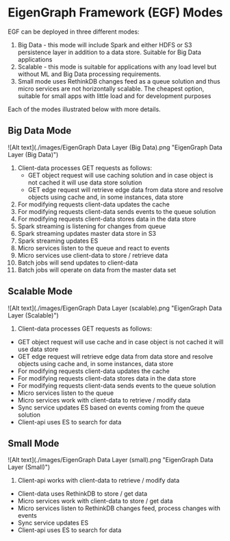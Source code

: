 # EigenGraph Framework (EGF) Modes

EGF can be deployed in three different modes:

1. Big Data - this mode will include Spark and either HDFS or S3 persistence layer in addition to a data store. Suitable for Big Data applications
2. Scalable - this mode is suitable for applications with any load level but without ML and Big Data processing requirements.
3. Small mode uses RethinkDB changes feed as a queue solution and thus micro services are not horizontally scalable. The cheapest option, suitable for small apps with little load and for development purposes

Each of the modes illustrated below with more details.

## Big Data Mode

![Alt text](./images/EigenGraph Data Layer (Big Data).png "EigenGraph Data Layer (Big Data)")

1. Client-data processes GET requests as follows: 
   * GET object request will use caching solution and in case object is not cached it will use data store solution 
   * GET edge request will retrieve edge data from data store and resolve objects using cache and, in some instances, data store
2. For modifying requests client-data updates the cache
3. For modifying requests client-data sends events to the queue solution 
4. For modifying requests client-data stores data in the data store
5. Spark streaming is listening for changes from queue
6. Spark streaming updates master data store in S3
7. Spark streaming updates ES
8. Micro services listen to the queue and react to events
9. Micro services use client-data to store / retrieve data
10. Batch jobs will send updates to client-data
11. Batch jobs will operate on data from the master data set

## Scalable Mode

![Alt text](./images/EigenGraph Data Layer (scalable).png "EigenGraph Data Layer (Scalable)")

1. Client-data processes GET requests as follows:
  * GET object request will use cache and in case object is not cached it will use data store
  * GET edge request will retrieve edge data from data store and resolve objects using cache and, in some instances, data store
* For modifying requests client-data updates the cache
* For modifying requests client-data stores data in the data store
* For modifying requests client-data sends events to the queue solution 
* Micro services listen to the queue
* Micro services work with client-data to retrieve / modify data
* Sync service updates ES based on events coming from the queue solution
* Client-api uses ES to search for data

## Small Mode

![Alt text](./images/EigenGraph Data Layer (small).png "EigenGraph Data Layer (Small)")

1. Client-api works with client-data to retrieve / modify data
* Client-data uses RethinkDB to store / get data
* Micro services work with client-data to store / get data
* Micro services listen to RethinkDB changes feed, process changes with events
* Sync service updates ES
* Client-api uses ES to search for data

